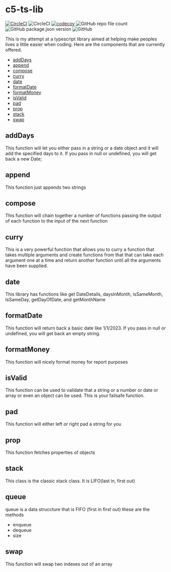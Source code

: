 # c5-ts-lib

[![CircleCI](https://dl.circleci.com/status-badge/img/gh/C5m7b4/c5-ts-lib/tree/master.svg?style=svg)](https://dl.circleci.com/status-badge/redirect/gh/C5m7b4/c5-ts-lib/tree/master)
![CircleCI](https://img.shields.io/circleci/build/github/C5m7b4/c5-ts-lib/master?style=plastic)
[![codecov](https://codecov.io/gh/C5m7b4/c5-ts-lib/branch/master/graph/badge.svg?token=eoy3bDqgts)](https://codecov.io/gh/C5m7b4/c5-ts-lib)
![GitHub repo file count](https://img.shields.io/github/directory-file-count/C5m7b4/c5-ts-lib?style=plastic)
![GitHub package.json version](https://img.shields.io/github/package-json/v/C5m7b4/c5-ts-lib?style=plastic)
![GitHub](https://img.shields.io/github/license/c5m7b4/c5-ts-lib?style=plastic)

This is my attempt at a typescript library aimed at helping make peoples lives a little easier when coding. Here are the components that are currently offered.

- [addDays](#adddays)
- [append](#append)
- [compose](#compose)
- [curry](#curry)
- [date](#date)
- [formatDate](#formatdate)
- [formatMoney](#formatmoney)
- [isValid](#isvalid)
- [pad](#pad)
- [prop](#prop)
- [stack](#stack)
- [swap](#swap)

## addDays

This function will let you either pass in a string or a date object and it will add the specified days to it. If you pass in null or undefined, you will get back a new Date;

## append

This function just appends two strings

## compose

This function will chain together a number of functions passing the output of each function to the input of the next function

## curry

This is a very powerful function that allows you to curry a function that takes multiple arguments and create functions from that that can take each argument one at a time and return another function until all the arguments have been supplied.

## date

This library has functions like get DateDetails, daysInMonth, isSameMonth, IsSameDay, getDayOfDate, and getMonthName

## formatDate

This function will return back a basic date like 1/1/2023. If you pass in null or undefined, you will get back an empty string.

## formatMoney

This function will nicely format money for report purposes

## isValid

This function can be used to validate that a string or a number or date or array or even an object can be used. This is your failsafe function.

## pad

This function will either left or right pad a string for you

## prop

This function fetches properties of objects

## stack

This class is the classic stack class. It is LIFO(last in, first out)

## queue

queue is a data struccture that is FIFO (first in first out)
these are the methods

- enqueue
- dequeue
- size

## swap

This function will swap two indexes out of an array



